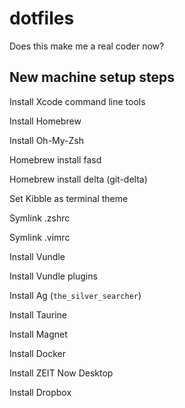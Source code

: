 # dotfiles

Does this make me a real coder now?

## New machine setup steps

Install Xcode command line tools

Install Homebrew

Install Oh-My-Zsh

Homebrew install fasd

Homebrew install delta (git-delta)

Set Kibble as terminal theme

Symlink .zshrc

Symlink .vimrc

Install Vundle

Install Vundle plugins

Install Ag (`the_silver_searcher`)

Install Taurine

Install Magnet

Install Docker

Install ZEIT Now Desktop

Install Dropbox

